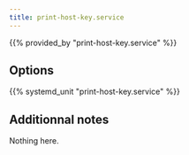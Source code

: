 ```yaml
---
title: print-host-key.service
---
```


{{% provided_by "print-host-key.service" %}}

## Options

{{% systemd_unit "print-host-key.service" %}}

## Additionnal notes

Nothing here.